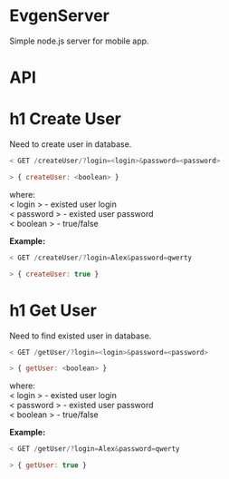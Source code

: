 # EvgenServer
Simple node.js server for mobile app. 

# API


h1 Create User  
=======================
Need to create user in database.  
  
```js
< GET /createUser/?login=<login>&password=<password>

> { createUser: <boolean> }
```  
 
where:  
 < login > - existed user login  
 < password > - existed user password  
 < boolean > - true/false  
  
**Example:**  
```js
< GET /createUser/?login=Alex&password=qwerty

> { createUser: true }
```
  
h1 Get User 
=======================
Need to find existed user in database.  
  
```js
< GET /getUser/?login=<login>&password=<password>

> { getUser: <boolean> }
```  
   
where:  
 < login > - existed user login  
 < password > - existed user password  
 < boolean > - true/false  
    
**Example:**  
```js
< GET /getUser/?login=Alex&password=qwerty

> { getUser: true }
```

